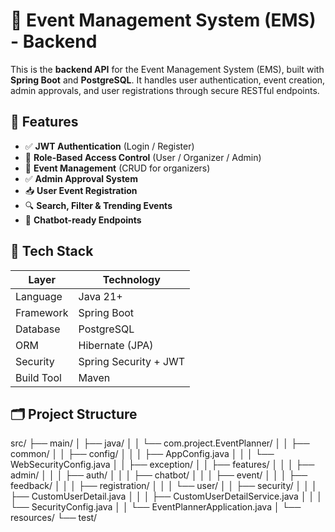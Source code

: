 # 🎯 Event Management System (EMS) - Backend

This is the **backend API** for the Event Management System (EMS), built with **Spring Boot** and **PostgreSQL**. It handles user authentication, event creation, admin approvals, and user registrations through secure RESTful endpoints.

## 📌 Features

- ✅ **JWT Authentication** (Login / Register)
- 👥 **Role-Based Access Control** (User / Organizer / Admin)
- 📅 **Event Management** (CRUD for organizers)
- ✅ **Admin Approval System**
- 📥 **User Event Registration**
- 🔍 **Search, Filter & Trending Events**
- 🤖 **Chatbot-ready Endpoints**

## 🧱 Tech Stack

| Layer        | Technology        |
|--------------|-------------------|
| Language     | Java 21+          |
| Framework    | Spring Boot       |
| Database     | PostgreSQL        |
| ORM          | Hibernate (JPA)   |
| Security     | Spring Security + JWT |
| Build Tool   | Maven             |

## 🗂️ Project Structure

src/
├── main/
│ ├── java/
│ │ └── com.project.EventPlanner/
│ │ ├── common/
│ │ ├── config/
│ │ │ ├── AppConfig.java
│ │ │ └── WebSecurityConfig.java
│ │ ├── exception/
│ │ ├── features/
│ │ │ ├── admin/
│ │ │ ├── auth/
│ │ │ ├── chatbot/
│ │ │ ├── event/
│ │ │ ├── feedback/
│ │ │ ├── registration/
│ │ │ └── user/
│ │ ├── security/
│ │ │ ├── CustomUserDetail.java
│ │ │ ├── CustomUserDetailService.java
│ │ │ └── SecurityConfig.java
│ │ └── EventPlannerApplication.java
│ └── resources/
└── test/

